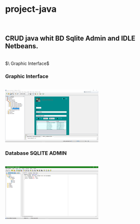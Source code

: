 # project-java
<br>
<h2 style= color:"#008080">CRUD java whit BD Sqlite Admin and IDLE Netbeans.</h2>
<br>
$\ Graphic Interface$
<h3 color[rgb]{1,0,1}>Graphic Interface</h3> 
<br>
<img alt="Graphic Interfaz project" src="src/system_employees/means/interfaz.png" width="300" >
<br>
<h3 color="RED">Database SQLITE ADMIN</h3>
<br>
<img alt="database employees" src="src/system_employees/means/bd.png" width="300" >
<br>
